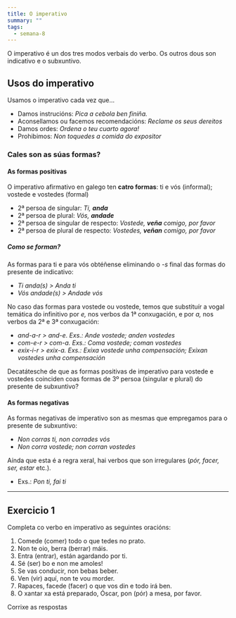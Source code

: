 ```yaml
---
title: O imperativo
summary: ""
tags:
  - semana-8
---
```


O imperativo é un dos tres modos verbais do verbo. Os outros dous son indicativo
e o subxuntivo.

## Usos do imperativo

Usamos o imperativo cada vez que...

- Damos instrucións: _Pica a cebola ben finiña._
- Aconsellamos ou facemos recomendacións: _Reclame os seus dereitos_
- Damos ordes: _Ordena o teu cuarto agora!_
- Prohibimos: _Non toquedes a comida do expositor_

### Cales son as súas formas?

#### As formas positivas

O imperativo afirmativo en galego ten **catro formas**: ti e vós (informal);
vostede e vostedes (formal)

- 2ª persoa de singular: _Ti, **anda**_
- 2ª persoa de plural: _Vós, **andade**_
- 2ª persoa de singular de respecto: _Vostede, **veña** comigo, por favor_
- 2ª persoa de plural de respecto: _Vostedes, **veñan** comigo, por favor_

##### Como se forman?

As formas para ti e para vós obtéñense eliminando o _-s_ final das formas do
presente de indicativo:

- _Ti anda(s) > Anda ti_
- _Vós andade(s) > Andade vós_

No caso das formas para vostede ou vostede, temos que substituír a vogal
temática do infinitivo por _e,_ nos verbos da 1ª conxugación, e por _a,_ nos
verbos da 2ª e 3ª conxugación:

- _and-a-r > and-e. Exs.: Ande vostede; anden vostedes_
- _com-e-r > com-a. Exs.: Coma vostede; coman vostedes_
- _exix-i-r > exix-a. Exs.: Exixa vostede unha compensación; Exixan vostedes
  unha compensación_

Decatátesche de que as formas positivas de imperativo para vostede e vostedes
coinciden coas formas de 3º persoa (singular e plural) do presente de
subxuntivo?

#### As formas negativas

As formas negativas de imperativo son as mesmas que empregamos para o presente
de subxuntivo:

- _Non corras ti, non corrades vós_
- _Non corra vostede; non corran vostedes_

Aínda que esta é a regra xeral, hai verbos que son irregulares (_pór, facer,
ser, estar_ etc.).

- Exs.: _Pon ti, fai ti_

---

## Exercicio 1

Completa co verbo en imperativo as seguintes oracións:

1. <e-answer>Comede</e-answer> (comer) todo o que tedes no prato.
2. Non te oio, <e-answer>berra</e-answer> (berrar) máis.
3. <e-answer>Entra</e-answer> (entrar), están agardando por ti.
4. <e-answer>Sé</e-answer> (ser) bo e non me amoles!
5. Se vas conducir, non <e-answer>bebas</e-answer> beber.
6. <e-answer>Ven</e-answer> (vir) aquí, non te vou morder.
7. Rapaces, <e-answer>facede</e-answer> (facer) o que vos din e todo irá ben.
8. O xantar xa está preparado, Óscar, <e-answer>pon</e-answer> (pór) a mesa, por
   favor.

<e-validate>Corrixe as respostas</e-validate>

